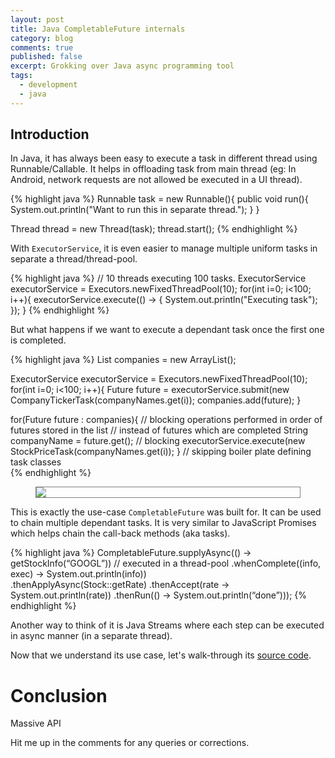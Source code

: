 ```yaml
---
layout: post
title: Java CompletableFuture internals
category: blog
comments: true
published: false
excerpt: Grokking over Java async programming tool
tags: 
  - development
  - java
---
```


## Introduction

In Java, it has always been easy to execute a task in different thread using Runnable/Callable. It helps in offloading task from main thread (eg: In Android, network requests are not allowed be executed in a UI thread). 

{% highlight java %}
Runnable task = new Runnable(){ 
    public void run(){
        System.out.println("Want to run this in separate thread.");
    }
}

Thread thread = new Thread(task);
thread.start();
{% endhighlight %} 


With ```ExecutorService```, it is even easier to manage multiple uniform tasks in separate a thread/thread-pool.

{% highlight java %}
// 10 threads executing 100 tasks.
ExecutorService executorService = Executors.newFixedThreadPool(10);
for(int i=0; i<100; i++){
    executorService.execute(() -> {
        System.out.println("Executing task");
    });
}
{% endhighlight %}
 
But what happens if we want to execute a dependant task once the first one is completed. 

{% highlight java %}
List<Future> companies = new ArrayList<Future>();

ExecutorService executorService = Executors.newFixedThreadPool(10);
for(int i=0; i<100; i++){
    Future future = executorService.submit(new CompanyTickerTask(companyNames.get(i));
    companies.add(future);
}

for(Future future : companies){
    // blocking operations performed in order of futures stored in the list 
    // instead of futures which are completed 
    String companyName = future.get();  // blocking
    executorService.execute(new StockPriceTask(companyNames.get(i));
}
// skipping boiler plate defining task classes  
{% endhighlight %}


<figure style="border: 1px solid gray">
    <a  href="{{ site.url }}/images/blog/completable_future.png" data-lightbox="image-1"><img src="{{ site.url }}/images/blog/completable_future.png"></a>
</figure>

This is exactly the use-case ```CompletableFuture``` was built for.
It can be used to chain multiple dependant tasks. It is very similar to JavaScript Promises which helps chain the call-back methods (aka tasks). 

{% highlight java %}
 CompletableFuture.supplyAsync(() -> getStockInfo(“GOOGL”))   // executed in a thread-pool 
        .whenComplete((info, exec) -> System.out.println(info))  
        .thenApplyAsync(Stock::getRate)
        .thenAccept(rate -> System.out.println(rate))
        .thenRun(() -> System.out.println(“done”)));
{% endhighlight %}

Another way to think of it is Java Streams where each step can be executed in async manner (in a separate thread). 

Now that we understand its use case, let's walk-through its [source code](https://github.com/openjdk-mirror/jdk/blob/jdk8u/jdk8u/master/src/share/classes/java/util/concurrent/CompletableFuture.java).


# Conclusion

Massive API

Hit me up in the comments for any queries or corrections.
